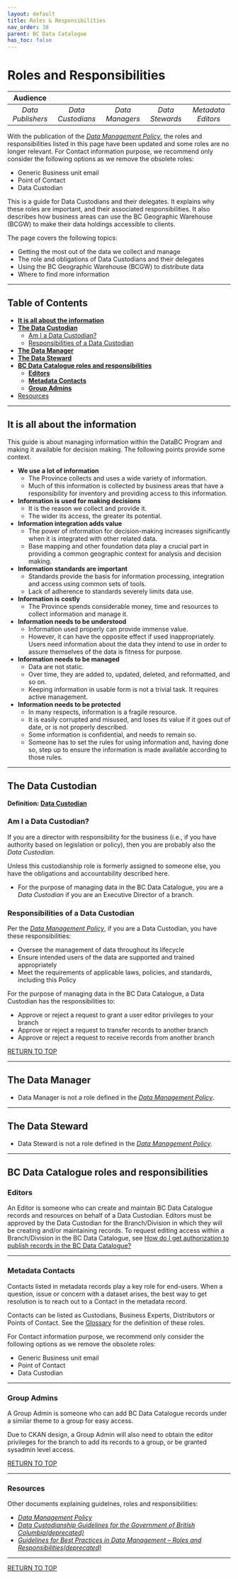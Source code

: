```yaml
---
layout: default
title: Roles & Responsibilities
nav_order: 38
parent: BC Data Catalogue
has_toc: false
---
```


# Roles and Responsibilities

|**Audience**|  |  |  |  | 
|:---:|:---:|:---:|:---:|:---:|
| *Data Publishers* | *Data Custodians* | *Data Managers* | *Data Stewards* | *Metadata Editors* |

With the publication of the [_Data Management Policy_](https://www2.gov.bc.ca/gov/content?id=706EBC0C26B146EBB8641813DB32946B), the roles and responsibilities listed in this page have been updated and some roles are no longer relevant. For Contact information purpose, we recommend only consider the following options as we remove the obsolete roles:
   + Generic Business unit email
   + Point of Contact
   + Data Custodian

This is a guide for Data Custodians and their delegates. It explains why these roles are important, and their associated responsibilities. It also describes how business areas can use the BC Geographic Warehouse (BCGW) to make their data holdings accessible to clients.

The page covers the following topics:

+ Getting the most out of the data we collect and manage
+ The role and obligations of Data Custodians and their delegates
+ Using the BC Geographic Warehouse (BCGW) to distribute data
+ Where to find more information

-----------------------

## Table of Contents
+ [**It is all about the information**](#it-is-all-about-the-information)
+ [**The Data Custodian**](#the-data-custodian)
	+ [Am I a Data Custodian?](#am-i-a-data-custodian)
	+ [Responsibilities of a Data Custodian](#responsibilities-of-a-data-custodian)
+ [**The Data Manager**](#the-data-manager)
+ [**The Data Steward**](#the-data-steward)
+ [**BC Data Catalogue roles and responsibilities**](#bc-data-catalogue-roles-and-responsibilities)
   + [**Editors**](#editors)
   + [**Metadata Contacts**](#metadata-contacts)
   + [**Group Admins**](#group-admins)
+ [Resources](#resources)
	
-----------------------

## It is all about the information

This guide is about managing information within the DataBC Program and making it available for decision making. The following points provide some context.

+ **We use a lot of information**
   + The Province collects and uses a wide variety of information. 
   + Much of this information is collected by business areas that have a responsibility for inventory and providing access to this information.
+ **Information is used for making decisions**
   + It is the reason we collect and provide it. 
   + The wider its access, the greater its potential.
+ **Information integration adds value**
   + The power of information for decision-making increases significantly when it is integrated with other related data.
   + Base mapping and other foundation data play a crucial part in providing a common geographic context for analysis and decision making.
+ **Information standards are important**
   + Standards provide the basis for information processing, integration and access using common sets of tools. 
   + Lack of adherence to standards severely limits data use.
+ **Information is costly**
   + The Province spends considerable money, time and resources to collect information and manage it.
+ **Information needs to be understood**
   + Information used properly can provide immense value. 
   + However, it can have the opposite effect if used inappropriately. Users need information about the data they intend to use in order to assure themselves of the data is fitness for purpose.
+ **Information needs to be managed**
   + Data are not static. 
   + Over time, they are added to, updated, deleted, and reformatted, and so on. 
   + Keeping information in usable form is not a trivial task. It requires active management.
+ **Information needs to be protected**
   + In many respects, information is a fragile resource. 
   + It is easily corrupted and misused, and loses its value if it goes out of date, or is not properly described. 
   + Some information is confidential, and needs to remain so. 
   + Someone has to set the rules for using information and, having done so, step up to ensure the information is made available according to those rules.

-----------------------

## The Data Custodian

**Definition: [Data Custodian](glossary.md#Data-Custodian)**

### Am I a Data Custodian?

If you are a director with responsibility for the business (i.e., if you have authority based on legislation or policy), then you are probably also the _Data Custodian_.

Unless this custodianship role is formerly assigned to someone else, you have the obligations and accountability described here.

+ For the purpose of managing data in the BC Data Catalogue, you are a _Data Custodian_ if you are an Executive Director of a branch.

### Responsibilities of a Data Custodian

Per the [_Data Management Policy_](https://www2.gov.bc.ca/gov/content?id=706EBC0C26B146EBB8641813DB32946B), if you are a Data Custodian, you have these responsibilities:

+ Oversee the management of data throughout its lifecycle
+ Ensure intended users of the data are supported and trained appropriately
+ Meet the requirements of applicable laws, policies, and standards, including this Policy


For the purpose of managing data in the BC Data Catalogue, a Data Custodian has the responsibilities to: 
   + Approve or reject a request to grant a user editor privileges to your branch
   + Approve or reject a request to transfer records to another branch
   + Approve or reject a request to receive records from another branch

[RETURN TO TOP][1] 

-------------------

## The Data Manager
+ Data Manager is not a role defined in the [_Data Management Policy_](https://www2.gov.bc.ca/gov/content?id=706EBC0C26B146EBB8641813DB32946B).

-----------------------

## The Data Steward
+ Data Steward is not a role defined in the [_Data Management Policy_](https://www2.gov.bc.ca/gov/content?id=706EBC0C26B146EBB8641813DB32946B).

-----------------------

## BC Data Catalogue roles and responsibilities
### Editors

An Editor is someone who can create and maintain BC Data Catalogue records and resources on behalf of a Data Custodian. Editors must be approved by the Data Custodian for the Branch/Division in which they will be creating and/or maintaining records. To request editing access within a Branch/Division in the BC Data Catalogue, see [How do I get authorization to publish records in the BC Data Catalogue?](faq.md#how-do-i-get-authorization-to-publish-records-in-the-bc-data-catalogue)

-----------------------

### Metadata Contacts

Contacts listed in metadata records play a key role for end-users. When a question, issue or concern with a dataset arises, the best way to get resolution is to reach out to a Contact in the metadata record. 

Contacts can be listed as Custodians, Business Experts, Distributors or Points of Contact. See the [Glossary](glossary.md) for the definition of these roles.

For Contact information purpose, we recommend only consider the following options as we remove the obsolete roles:
   + Generic Business unit email
   + Point of Contact
   + Data Custodian

-----------------------

### Group Admins

A Group Admin is someone who can add BC Data Catalogue records under a similar theme to a group for easy access.

Due to CKAN design, a Group Admin will also need to obtain the editor privileges for the branch to add its records to a group, or be granted sysadmin level access.

[RETURN TO TOP][1] 

-------------------

### Resources

Other documents explaining guidelnes, roles and responsibilities:
   + [_Data Management Policy_](https://www2.gov.bc.ca/gov/content?id=706EBC0C26B146EBB8641813DB32946B)
   + [_Data Custodianship Guidelines for the Government of British Columbia(deprecated)_](https://www2.gov.bc.ca/assets/gov/data/data-management/data_custodianship_guidelines_for_the_government_of_bc.pdf)
   + [_Guidelines for Best Practices in Data Management – Roles and Responsibilities(deprecated)_](https://www2.gov.bc.ca/assets/gov/government/services-for-government-and-broader-public-sector/information-technology-services/standards-files/datamgmtrolesresp-2012mar-finalv2-asrb.pdf)
   
------------------------  

[RETURN TO TOP][1] 

[1]: #roles-and-responsibilities
